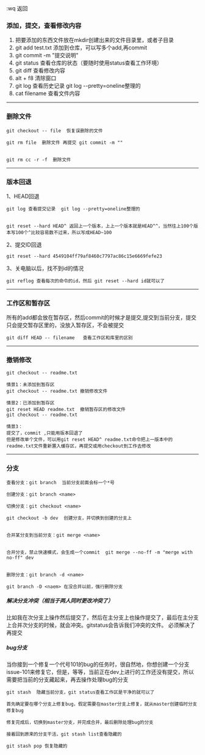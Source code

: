 :wq 返回

### 添加，提交，查看修改内容
1. 把要添加的东西文件放在mkdir创建出来的文件目录里，或者子目录
2. git add test.txt  添加到仓库，可以写多个add,再commit
3. git commit -m "提交说明"
4. git status 查看仓库的状态（要随时使用status查看工作环境）
5. git diff 查看修改内容
6. alt + f8 清除窗口
7. git log 查看历史记录   git log --pretty=oneline整理的
8. cat filename 查看文件内容
  
---
### 删除文件

```
git checkout -- file  恢复误删除的文件

git rm file  删除文件 再提交 git commit -m ""


git rm cc -r -f  删除文件
```

---

### 版本回退

1、HEAD回退
```
git log 查看提交记录  git log --pretty=oneline整理的


git reset --hard HEAD^ 返回上一个版本，上上一个版本就是HEAD^^，当然往上100个版本写100个^比较容易数不过来，所以写成HEAD~100
```
2、提交ID回退

```
git reset --hard 4549104ff79af8460c7797ac86c15e6669fefe23
```
3、关电脑以后，找不到id的情况

```
git reflog 查看每次的命令的id，然后 git reset --hard id就可以了
```

---

### 工作区和暂存区
 所有的add都会放在暂存区，然后commit的时候才是提交,提交到当前分支，提交只会提交暂存区里的，没放入暂存区，不会被提交  




```
git diff HEAD -- filename   查看工作区和库里的区别
```
---

### 撤销修改

```
git checkout -- readme.txt

情景1：未添加到暂存区
git checkout -- readme.txt 撤销修改文件

情景2：已添加到暂存区
git reset HEAD readme.txt  撤销暂存区的修改文件
git checkout -- readme.txt

情景3：
提交了，commit ,只能用版本回退了  
但是修改单个文件，可以用git reset HEAD^ readme.txt命令把上一版本中的readme.txt文件重新置入缓存区，再提交或用checkout到工作去修改
```
---
### 分支

```
查看分支：git branch  当前分支前面会标一个*号

创建分支：git branch <name>

切换分支：git checkout <name>

git checkout -b dev  创建分支，并切换到创建的分支上


合并某分支到当前分支：git merge <name>


合并分支，禁止快速模式，会生成一个commit  git merge --no-ff -m "merge with no-ff" dev


删除分支：git branch -d <name>

git branch -D <naem> 在没合并以前，强行删除分支
```
##### 解决分支冲突（相当于两人同时更改冲突了）
比如我在次分支上操作然后提交了，然后在主分支上也操作提交了，最后在主分支上合并次分支的时候，就会冲突。gitstatus会告诉我们冲突的文件。 必须解决了再提交

##### bug分支
当你接到一个修复一个代号101的bug的任务时，很自然地，你想创建一个分支issue-101来修复它，但是，等等，当前正在dev上进行的工作还没有提交，所以需要把当前的分支藏起来，再去操作处理bug的分支

```
git stash  隐藏当前分支，git status查看工作区是干净的就可以了

首先确定要在哪个分支上修复bug，假定需要在master分支上修复，就从master创建临时分支
修复bug

修复完成后，切换到master分支，并完成合并，最后删除处理bug的分支

接着回到原来的分支干活，git stash list查看隐藏的

git stash pop 恢复隐藏的
```





  



